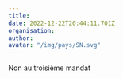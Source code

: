 ```yaml
---
title: 
date: 2022-12-22T20:44:11.701Z
organisation: 
author: 
avatar: "/img/pays/SN.svg"
---
```


Non au troisième mandat 